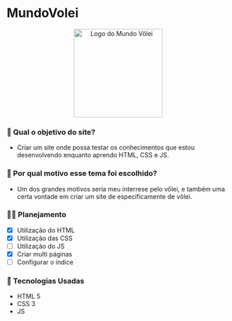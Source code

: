 # MundoVolei
<p align="center">
<img src="https://icons.iconarchive.com/icons/sportsbettingspot/summer-olympics/128/beach-volley-icon.png" alt="Logo do Mundo Vôlei" width="200"/>
</p>

### 🤔 Qual o objetivo do site?
  - Criar um site onde possa testar os conhecimentos que estou desenvolvendo enquanto aprendo HTML, CSS e JS.
  
### 🏐 Por qual motivo esse tema foi escolhido?
  - Um dos grandes motivos seria meu interrese pelo vôlei, e também uma certa vontade em criar um site de especificamente de vôlei.

### 👨‍🏫 Planejamento
  - [x] Utilização do HTML
  - [x] Utilização das CSS
  - [ ] Utilização do JS
  - [x] Criar multi páginas
  - [ ] Configurar o índice

### 🧠 Tecnologias Usadas
  - HTML 5
  - CSS 3
  - JS
